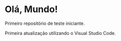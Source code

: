 # Olá, Mundo!
 Primeiro repositório de teste iniciante.

 Primeira atualização utilizando o Visual Studio Code.
